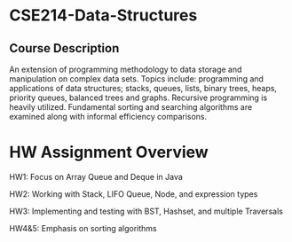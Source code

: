 # CSE214-Data-Structures

## Course Description
An extension of programming methodology to data storage and manipulation on complex data sets. Topics include: programming and applications of data structures; stacks, queues, lists, binary trees, heaps, priority queues, balanced trees and graphs. Recursive programming is heavily utilized. Fundamental sorting and searching algorithms are examined along with informal efficiency comparisons.

# HW Assignment Overview
HW1: Focus on Array Queue and Deque in Java

HW2: Working with Stack, LIFO Queue, Node, and expression types 

HW3: Implementing and testing with BST, Hashset, and multiple Traversals

HW4&5: Emphasis on sorting algorithms
